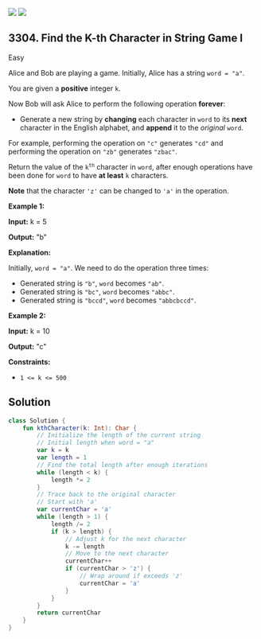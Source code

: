 [![](https://img.shields.io/github/stars/javadev/LeetCode-in-Kotlin?label=Stars&style=flat-square)](https://github.com/javadev/LeetCode-in-Kotlin)
[![](https://img.shields.io/github/forks/javadev/LeetCode-in-Kotlin?label=Fork%20me%20on%20GitHub%20&style=flat-square)](https://github.com/javadev/LeetCode-in-Kotlin/fork)

## 3304\. Find the K-th Character in String Game I

Easy

Alice and Bob are playing a game. Initially, Alice has a string `word = "a"`.

You are given a **positive** integer `k`.

Now Bob will ask Alice to perform the following operation **forever**:

*   Generate a new string by **changing** each character in `word` to its **next** character in the English alphabet, and **append** it to the _original_ `word`.

For example, performing the operation on `"c"` generates `"cd"` and performing the operation on `"zb"` generates `"zbac"`.

Return the value of the <code>k<sup>th</sup></code> character in `word`, after enough operations have been done for `word` to have **at least** `k` characters.

**Note** that the character `'z'` can be changed to `'a'` in the operation.

**Example 1:**

**Input:** k = 5

**Output:** "b"

**Explanation:**

Initially, `word = "a"`. We need to do the operation three times:

*   Generated string is `"b"`, `word` becomes `"ab"`.
*   Generated string is `"bc"`, `word` becomes `"abbc"`.
*   Generated string is `"bccd"`, `word` becomes `"abbcbccd"`.

**Example 2:**

**Input:** k = 10

**Output:** "c"

**Constraints:**

*   `1 <= k <= 500`

## Solution

```kotlin
class Solution {
    fun kthCharacter(k: Int): Char {
        // Initialize the length of the current string
        // Initial length when word = "a"
        var k = k
        var length = 1
        // Find the total length after enough iterations
        while (length < k) {
            length *= 2
        }
        // Trace back to the original character
        // Start with 'a'
        var currentChar = 'a'
        while (length > 1) {
            length /= 2
            if (k > length) {
                // Adjust k for the next character
                k -= length
                // Move to the next character
                currentChar++
                if (currentChar > 'z') {
                    // Wrap around if exceeds 'z'
                    currentChar = 'a'
                }
            }
        }
        return currentChar
    }
}
```